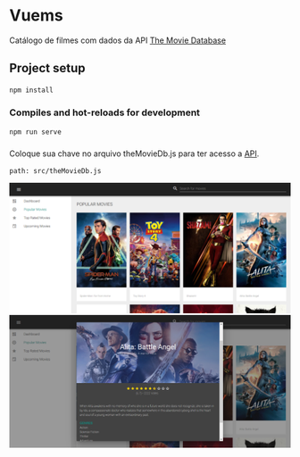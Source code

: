 # Vuems
Catálogo de filmes com dados da API [The Movie Database](https://www.themoviedb.org/)
## Project setup
```
npm install
```

### Compiles and hot-reloads for development
```
npm run serve
```
###

Coloque sua chave no arquivo theMovieDb.js para ter acesso a [API](https://www.themoviedb.org/).

    path: src/theMovieDb.js
    
![Screenshot](popular.PNG)
![Screenshot2](moviedatails.PNG)
